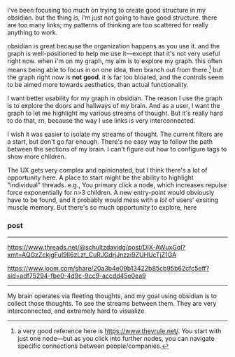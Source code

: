 i've been focusing too much on trying to create good structure in my obsidian. but the thing is, i'm just not going to have good structure. there are too many links; my patterns of thinking are too scattered for really anything to work.

obsidian is great because the organization happens as you use it. and the graph is well-positioned to help me use it—except that it's not very useful right now. when i'm on my graph, my aim is to explore my graph. this often means being able to focus in on one idea, then branch out from there.[^1] but the graph right now is **not good**. it is far too bloated, and the controls seem to be aimed more towards aesthetics, than actual functionality.

I want better usability for my graph in obsidian. The reason I use the graph is to explore the doors and hallways of my brain. And as a user, I want the graph to let me highlight my various streams of thought. But it's really hard to do that, rn, because the way I use links is very interconnected.

I wish it was easier to isolate my streams of thought. The current filters are a start, but don't go far enough. There's no easy way to follow the path between the sections of my brain. I can't figure out how to configure tags to show more children.

The UX gets very complex and opinionated, but I think there's a lot of opportunity here. A place to start might be the ability to highlight "individual" threads. e.g., You primary click a node, which increases repulse force exponentially for n>3 children. A new entry-point would obviously have to be found, and it probably would mess with a *lot* of users' exsiting muscle memory. But there's so much opportunity to explore, here


### post
---
https://www.threads.net/@schultzdavidg/post/DIX-AWuxGqI?xmt=AQGzZckjgFuI9Il6zLzt_CuRJGdrjJnzzi9ZUHUcTjZ1GA

https://www.loom.com/share/20a3b4e09b13422b85cb95b62cfc5eff?sid=adf75294-fbe0-4d9c-9cc9-accdd45e0ea9


---

My brain operates via fleeting thoughts, and my goal using obsidian is to collect those thoughts. To see the streams between them. They are very interconnected, and extremely hard to visualize. 

[^1]: a very good reference here is https://www.theyrule.net/. You start with just one node—but as you click into further nodes, you can navigate specific connections between people/companies.